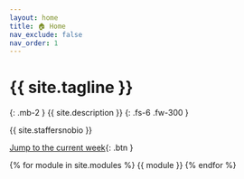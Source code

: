 ```yaml
---
layout: home
title: 🏠 Home
nav_exclude: false
nav_order: 1
---
```


# {{ site.tagline }}
{: .mb-2 }
{{ site.description }}
{: .fs-6 .fw-300 }


{{ site.staffersnobio }}

<!--
{: .success }
**Tip: When working on assignments, use Ctrl+F on this page to search for a keyword and quickly find the relevant lecture. Click the ✏️ emoji to open a static version of the lecture for reference, which is much faster than loading it on DataHub. Also, make sure to use the [reference sheet](https://drive.google.com/file/d/1ky0Np67HS2O4LO913P-ing97SJG0j27n/view?usp=sharing)!**
-->


[Jump to the current week](#week-5-simulation-sampling-and-confidence-intervals){: .btn }


{% for module in site.modules %}
{{ module }}
{% endfor %}